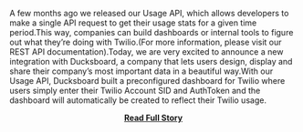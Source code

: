 <p>A few months ago we released our Usage API, which allows developers to make a single API request to get their usage stats for a given time period.This way, companies can build dashboards or internal tools to figure out what they’re doing with Twilio.(For more information, please visit our REST API documentation).Today, we are very excited to announce a new integration with Ducksboard, a company that lets users design, display and share their company’s most important data in a beautiful way.With our Usage API, Ducksboard built a preconfigured dashboard for Twilio where users simply enter their Twilio Account SID and AuthToken and the dashboard will automatically be created to reflect their Twilio usage.</p>
<center><p><a href="http://www.twilio.com/blog/2013/02/ducksboard-for-twilio-a-new-way-to-monitor-your-twilio-metrics.html" style='padding:25px; font-sze:18px; font-weight: bold;'>Read Full Story</a></p></center>
